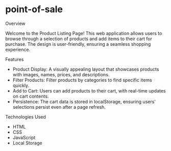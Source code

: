 # point-of-sale
Overview

Welcome to the Product Listing Page! This web application allows users to browse through a selection of products and add items to their cart for purchase. The design is user-friendly, ensuring a seamless shopping experience.

Features

  - Product Display: A visually appealing layout that showcases products with images, names, prices, and descriptions.
  - Filter Products: Filter products by categories to find specific items quickly.
  - Add to Cart: Users can add products to their cart, with real-time updates on cart contents.
  - Persistence: The cart data is stored in localStorage, ensuring users' selections persist even after a page refresh.

Technologies Used

  - HTML
  - CSS
  - JavaScript
  - Local Storage